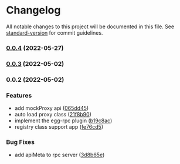 # Changelog

All notable changes to this project will be documented in this file. See [standard-version](https://github.com/conventional-changelog/standard-version) for commit guidelines.

### [0.0.4](https://github.com/Foreinyel/egg-rpc/compare/v0.0.3...v0.0.4) (2022-05-27)

### [0.0.3](https://github.com/Foreinyel/egg-rpc/compare/v0.0.2...v0.0.3) (2022-05-02)

### 0.0.2 (2022-05-02)


### Features

* add mockProxy api ([065dd45](https://github.com/Foreinyel/egg-rpc/commit/065dd45647f4825c9c7ec5d391215d8e7c94643c))
* auto load proxy class ([21f8b90](https://github.com/Foreinyel/egg-rpc/commit/21f8b904fd3c72394b6ff81bba6da454e19b0d5b))
* implement the egg-rpc plugin ([b19c8ac](https://github.com/Foreinyel/egg-rpc/commit/b19c8acafe7ea201be47c55f251d72ef5761ab53))
* registry class support app ([fe76cd5](https://github.com/Foreinyel/egg-rpc/commit/fe76cd58ad08a8defd3ac1c8082b84391c5e6f40))


### Bug Fixes

* add apiMeta to rpc server ([3d8b65e](https://github.com/Foreinyel/egg-rpc/commit/3d8b65e4856bfd7049bf4262649e9c2e95f8ca16))
